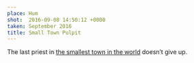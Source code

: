 ```yaml
---
place: Hum
shot:  2016-09-08 14:50:12 +0000
taken: September 2016
title: Small Town Pulpit
---
```


The last priest in [the smallest town in the world](https://en.wikipedia.org/wiki/Hum,_Croatia) doesn’t give up.
